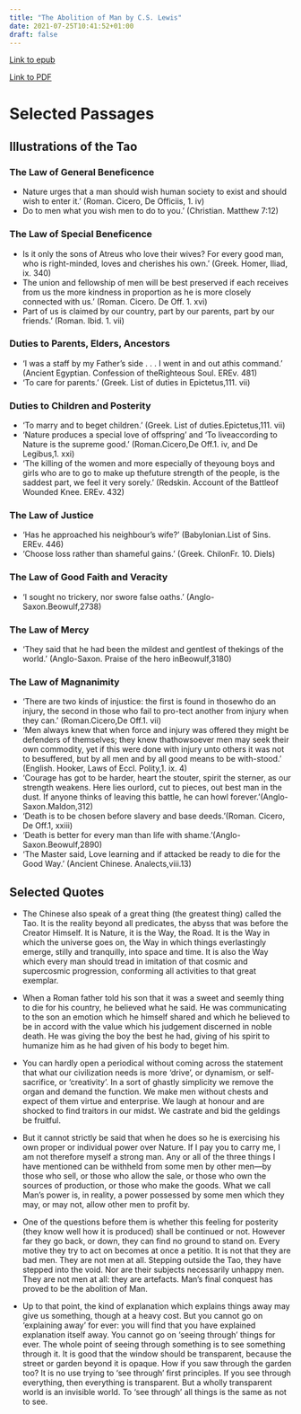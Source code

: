 ```yaml
---
title: "The Abolition of Man by C.S. Lewis"
date: 2021-07-25T10:41:52+01:00
draft: false
---
```


[Link to epub](/rdk_website/books/the_abolition_of_man.epub)

[Link to PDF](/rdk_website/books/the_abolition_of_man.pdf)

# Selected Passages

## Illustrations of the Tao

### The Law of General Beneficence

+ Nature urges that a man should wish human society to exist and should wish to enter it.’ (Roman. Cicero, De Officiis, 1. iv)
+ Do to men what you wish men to do to you.’ (Christian. Matthew 7:12)

### The Law of Special Beneficence

+ Is it only the sons of Atreus who love their wives? For every good man, who is right-minded, loves and cherishes his own.’ (Greek. Homer, Iliad, ix. 340)
+ The union and fellowship of men will be best preserved if each receives from us the more kindness in proportion as he is more closely connected with us.’ (Roman. Cicero. De Off. 1. xvi)
+ Part of us is claimed by our country, part by our parents, part by our friends.’ (Roman. Ibid. 1. vii)

### Duties to Parents, Elders, Ancestors

+ ‘I was a staff by my Father’s side . . . I went in and out athis  command.’  (Ancient  Egyptian.  Confession  of  theRighteous Soul. EREv.  481)
+ ‘To care for parents.’ (Greek. List of duties in Epictetus,111. vii)

### Duties to Children and Posterity

+ ‘To marry and to beget children.’ (Greek. List of duties.Epictetus,111. vii)
+ ‘Nature produces a special love of offspring’ and ‘To liveaccording  to  Nature  is  the  supreme  good.’  (Roman.Cicero,De Off.1. iv, and De Legibus,1. xxi)
+ ‘The  killing  of  the  women  and  more  especially  of  theyoung  boys  and  girls  who  are  to  go  to  make  up  thefuture strength of the people, is the saddest part, we feel it very sorely.’ (Redskin. Account of the Battleof Wounded Knee. EREv.  432)

### The Law of Justice

+ ‘Has  he  approached  his  neighbour’s  wife?’  (Babylonian.List of Sins. EREv.  446)
+ ‘Choose loss rather than shameful gains.’ (Greek. ChilonFr. 10. Diels)

### The Law of Good Faith and Veracity

+ ‘I  sought  no  trickery,  nor  swore  false  oaths.’  (Anglo-Saxon.Beowulf,2738)

### The Law of Mercy

+ ‘They said that he had been the mildest and gentlest of thekings of the world.’ (Anglo-Saxon. Praise of the hero inBeowulf,3180)

### The Law of Magnanimity

+ ‘There are two kinds of injustice: the first is found in thosewho do an injury, the second in those who fail to pro-tect  another  from  injury  when  they  can.’  (Roman.Cicero,De Off.1. vii)
+ ‘Men always knew that when force and injury was offered they might be defenders of themselves; they knew thathowsoever men may seek their own commodity, yet if this were done with injury unto others it was not to besuffered, but by all men and by all good means to be with-stood.’ (English. Hooker, Laws of Eccl. Polity,1. ix. 4)
+ ‘Courage  has  got  to  be  harder,  heart  the  stouter,  spirit the  sterner,  as  our  strength  weakens.  Here  lies  ourlord, cut to pieces, out best man in the dust. If anyone thinks  of  leaving  this  battle,  he  can  howl  forever.’(Anglo-Saxon.Maldon,312)
+ ‘Death  is  to  be  chosen  before  slavery  and  base  deeds.’(Roman. Cicero, De Off.1, xxiii)
+ ‘Death  is  better  for  every  man  than  life  with  shame.’(Anglo-Saxon.Beowulf,2890)
+ ‘The Master said, Love learning and if attacked be ready to die for the Good Way.’ (Ancient Chinese. Analects,viii.13)

## Selected Quotes

* The Chinese also speak of a great thing (the greatest thing) called the Tao. It is the reality beyond all predicates, the abyss that was before the Creator Himself. It is Nature, it is the Way, the Road. It is the Way in which the universe goes on, the Way in which things everlastingly emerge, stilly and tranquilly, into space and time. It is also the Way which every man should tread in imitation of that cosmic and supercosmic progression, conforming all activities to that great exemplar.

* When a Roman father told his son that it was a sweet and seemly thing to die for his country, he believed what he said. He was communicating to the son an emotion which he himself shared and which he believed to be in accord with the value which his judgement discerned in noble death. He was giving the boy the best he had, giving of his spirit to humanize him as he had given of his body to beget him.

* You can hardly open a periodical without coming across the statement that what our civilization needs is more ‘drive’, or dynamism, or self-sacrifice, or ‘creativity’. In a sort of ghastly simplicity we remove the organ and demand the function. We make men without chests and expect of them virtue and enterprise. We laugh at honour and are shocked to find traitors in our midst. We castrate and bid the geldings be fruitful.

* But it cannot strictly be said that when he does so he is exercising his own proper or individual power over Nature. If I pay you to carry me, I am not therefore myself a strong man. Any or all of the three things I have mentioned can be withheld from some men by other men—by those who sell, or those who allow the sale, or those who own the sources of production, or those who make the goods. What we call Man’s power is, in reality, a power possessed by some men which they may, or may not, allow other men to profit by.

* One of the questions before them is whether this feeling for posterity (they know well how it is produced) shall be continued or not. However far they go back, or down, they can find no ground to stand on. Every motive they try to act on becomes at once a petitio. It is not that they are bad men. They are not men at all. Stepping outside the Tao, they have stepped into the void. Nor are their subjects necessarily unhappy men. They are not men at all: they are artefacts. Man’s final conquest has proved to be the abolition of Man.

* Up to that point, the kind of explanation which explains things away may give us something, though at a heavy cost. But you cannot go on ‘explaining away’ for ever: you will find that you have explained explanation itself away. You cannot go on ‘seeing through’ things for ever. The whole point of seeing through something is to see something through it. It is good that the window should be transparent, because the street or garden beyond it is opaque. How if you saw through the garden too? It is no use trying to ‘see through’ first principles. If you see through everything, then everything is transparent. But a wholly transparent world is an invisible world. To ‘see through’ all things is the same as not to see.
